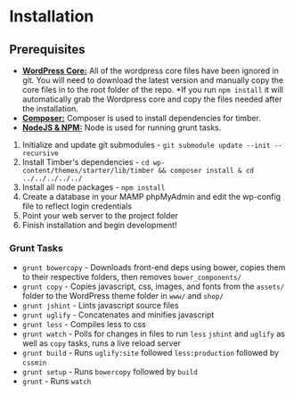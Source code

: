 # Installation

## Prerequisites

- **[WordPress Core:](https://github.com/WordPress/WordPress)** All of the wordpress core files have been ignored in git. You will need to download the latest version and manually copy the core files in to the root folder of the repo. *If you run `npm install` it will automatically grab the Wordpress core and copy the files needed after the installation.
- **[Composer:](https://getcomposer.org/)** Composer is used to install dependencies for timber.
- **[NodeJS & NPM:](http://nodejs.org/)** Node is used for running grunt tasks.

1. Initialize and update git submodules - `git submodule update --init --recursive`
2. Install Timber's dependencies - `cd wp-content/themes/starter/lib/timber && composer install & cd ../../../../../`
3. Install all node packages - `npm install`
4. Create a database in your MAMP phpMyAdmin and edit the wp-config file to reflect login credentials
5. Point your web server to the project folder
6. Finish installation and begin development!

### Grunt Tasks

- `grunt bowercopy` - Downloads front-end deps using bower, copies them to their respective folders, then removes `bower_components/`
- `grunt copy` - Copies javascript, css, images, and fonts from the `assets/` folder to the WordPress theme folder in `www/` and `shop/`
- `grunt jshint` - Lints javascript source files
- `grunt uglify` - Concatenates and minifies javascript
- `grunt less` - Compiles less to css
- `grunt watch`  - Polls for changes in files to run `less` `jshint` and `uglify` as well as `copy` tasks, runs a live reload server
- `grunt build` -  Runs `uglify:site` followed `less:production` followed by `cssmin`
- `grunt setup` -  Runs `bowercopy` followed by `build`
- `grunt` -  Runs `watch`